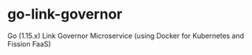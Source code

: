 # go-link-governor
Go (1.15.x) Link Governor Microservice (using Docker for Kubernetes and Fission FaaS) 
